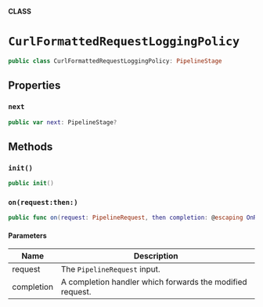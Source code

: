 **CLASS**

# `CurlFormattedRequestLoggingPolicy`

```swift
public class CurlFormattedRequestLoggingPolicy: PipelineStage
```

## Properties
### `next`

```swift
public var next: PipelineStage?
```

## Methods
### `init()`

```swift
public init()
```

### `on(request:then:)`

```swift
public func on(request: PipelineRequest, then completion: @escaping OnRequestCompletionHandler)
```

#### Parameters

| Name | Description |
| ---- | ----------- |
| request | The `PipelineRequest` input. |
| completion | A completion handler which forwards the modified request. |